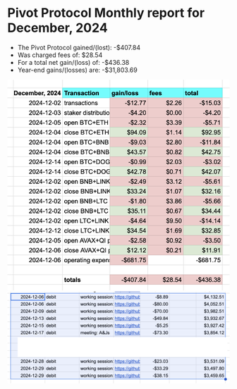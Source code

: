 # Pivot Protocol Monthly report for December, 2024 

* The Pivot Protocol gained/(lost): -$407.84 
* Was charged fees of: $28.54 
* For a total net gain/(loss) of: -$436.38 
* Year-end gains/(losses) are: -$31,803.69 

![Protocol activities](imgs/01a-activities.png)
![Operating Expenses](imgs/01b-operating-expenses.png)
